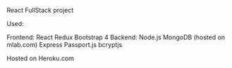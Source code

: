 React FullStack project

Used:

Frontend: 
  React
  Redux
  Bootstrap 4
Backend:
  Node.js
  MongoDB (hosted on mlab.com)
  Express
  Passport.js
  bcryptjs

Hosted on Heroku.com